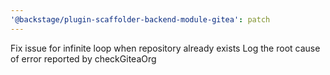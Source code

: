 ```yaml
---
'@backstage/plugin-scaffolder-backend-module-gitea': patch
---
```


Fix issue for infinite loop when repository already exists
Log the root cause of error reported by checkGiteaOrg
